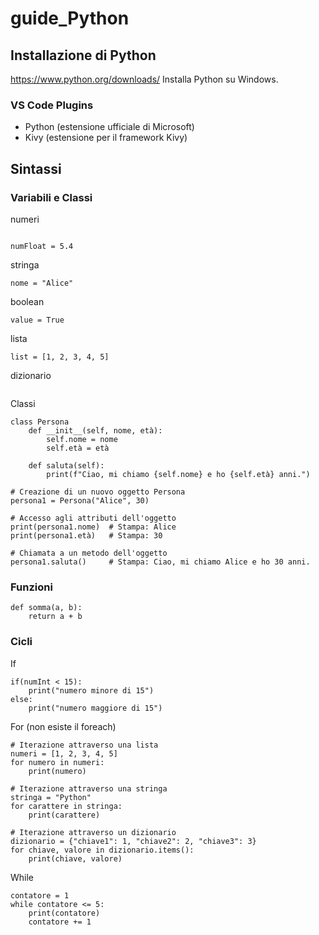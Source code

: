 # guide_Python

## Installazione di Python
https://www.python.org/downloads/
Installa Python su Windows.

### VS Code Plugins
- Python (estensione ufficiale di Microsoft)
- Kivy (estensione per il framework Kivy)

## Sintassi

### Variabili e Classi

numeri
```numInt = 10
```
```
numFloat = 5.4
```

stringa
```
nome = "Alice"
```

boolean
```
value = True
```

lista
```
list = [1, 2, 3, 4, 5]
```

dizionario
```dizionario = {"nome": "Bob", "età": 25}
```

Classi

```
class Persona
    def __init__(self, nome, età):
        self.nome = nome
        self.età = età
    
    def saluta(self):
        print(f"Ciao, mi chiamo {self.nome} e ho {self.età} anni.")

# Creazione di un nuovo oggetto Persona
persona1 = Persona("Alice", 30)

# Accesso agli attributi dell'oggetto
print(persona1.nome)  # Stampa: Alice
print(persona1.età)   # Stampa: 30

# Chiamata a un metodo dell'oggetto
persona1.saluta()     # Stampa: Ciao, mi chiamo Alice e ho 30 anni.
```

### Funzioni
```
def somma(a, b):
    return a + b
```

### Cicli
If
```
if(numInt < 15):
    print("numero minore di 15")
else:
    print("numero maggiore di 15")
```

For (non esiste il foreach)

```
# Iterazione attraverso una lista
numeri = [1, 2, 3, 4, 5]
for numero in numeri:
    print(numero)
```
```
# Iterazione attraverso una stringa
stringa = "Python"
for carattere in stringa:
    print(carattere)
```
```
# Iterazione attraverso un dizionario
dizionario = {"chiave1": 1, "chiave2": 2, "chiave3": 3}
for chiave, valore in dizionario.items():
    print(chiave, valore)
```

While
```
contatore = 1
while contatore <= 5:
    print(contatore)
    contatore += 1
```